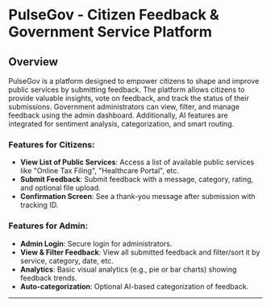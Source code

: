 # PulseGov - Citizen Feedback & Government Service Platform

## Overview
PulseGov is a platform designed to empower citizens to shape and improve public services by submitting feedback. The platform allows citizens to provide valuable insights, vote on feedback, and track the status of their submissions. Government administrators can view, filter, and manage feedback using the admin dashboard. Additionally, AI features are integrated for sentiment analysis, categorization, and smart routing.

### Features for Citizens:
- **View List of Public Services**: Access a list of available public services like "Online Tax Filing", "Healthcare Portal", etc.
- **Submit Feedback**: Submit feedback with a message, category, rating, and optional file upload.
- **Confirmation Screen**: See a thank-you message after submission with tracking ID.

### Features for Admin:
- **Admin Login**: Secure login for administrators.
- **View & Filter Feedback**: View all submitted feedback and filter/sort it by service, category, date, etc.
- **Analytics**: Basic visual analytics (e.g., pie or bar charts) showing feedback trends.
- **Auto-categorization**: Optional AI-based categorization of feedback.

---
